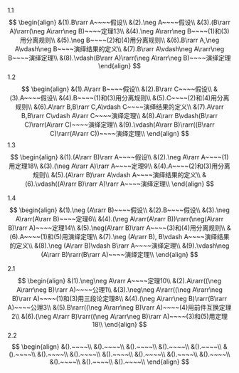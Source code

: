 1.1
$$
\begin{align}
&(1).B\rarr A~~~~假设\\
&(2).\neg A~~~~假设\\
&(3).(B\rarr A)\rarr(\neg A\rarr\neg B)~~~~定理13\\
&(4).\neg A\rarr\neg B~~~~(1)和(3)用分离规则\\
&(5).\neg B~~~~(2)和(4)用分离规则\\
&(6).B\rarr A,\neg A\vdash\neg B~~~~演绎结果的定义\\
&(7).B\rarr A\vdash\neg A\rarr\neg B~~~~演绎定理\\
&(8).\vdash(B\rarr A)\rarr(\neg A\rarr\neg B)~~~~演绎定理
\end{align}
$$
1.2
$$
\begin{align}
&(1).A\rarr B~~~~假设\\
&(2).B\rarr C~~~~假设\\
&(3).A~~~~假设\\
&(4).B~~~~(1)和(3)用分离规则\\
&(5).C~~~~(2)和(4)用分离规则\\
&(6).A\rarr B,B\rarr C,A\vdash C~~~~演绎结果的定义\\
&(7).A\rarr B,B\rarr C\vdash A\rarr C~~~~演绎定理\\
&(8).A\rarr B\vdash(B\rarr C)\rarr(A\rarr C)~~~~演绎定理\\
&(9).\vdash(A\rarr B)\rarr((B\rarr C)\rarr(A\rarr C))~~~~演绎定理\\
\end{align}
$$
1.3
$$
\begin{align}
&(1).(A\rarr B)\rarr A~~~~假设\\
&(2).\neg A\rarr A~~~~(1)用定理18\\
&(3).(\neg A\rarr A)\rarr A~~~~定理9\\
&(4).A~~~~(2)和(3)用分离规则\\
&(5).(A\rarr B)\rarr A\vdash A~~~~演绎结果的定义\\
&(6).\vdash((A\rarr B)\rarr A)\rarr A~~~~演绎定理\\
\end{align}
$$


1.4
$$
\begin{align}
&(1).\neg (A\rarr B)~~~~假设\\
&(2).B~~~~假设\\
&(3).\neg A\rarr(A\rarr B)~~~~定理6\\
&(4).(\neg A\rarr(A\rarr B))\rarr(\neg(A\rarr B)\rarr A)~~~~定理14\\
&(5).\neg(A\rarr B)\rarr A~~~~(3)和(4)用分离规则\\
&(6).A~~~~(1)和(5)用演绎定理\\
&(7).\neg (A\rarr B), B\vdash A~~~~演绎结果的定义\\
&(8).\neg (A\rarr B)\vdash B\rarr A~~~~演绎定理\\
&(9).\vdash\neg (A\rarr B)\rarr(B\rarr A)~~~~演绎定理\\
\end{align}
$$




2.1
$$
\begin{align}
&(1).\neg\neg A\rarr A~~~~定理10\\
&(2).A\rarr((\neg A\rarr\neg B)\rarr A)~~~~公理1\\
&(3).\neg\neg A\rarr((\neg A\rarr\neg B)\rarr A)~~~~(1)和(3)用三段论定理8\\
&(4).(\neg A\rarr\neg B)\rarr(B\rarr A)~~~~公理3\\
&(5).B\rarr((\neg A\rarr\neg B)\rarr A)~~~~(4)用前件互换定理2\\
&(6).(\neg A\rarr B)\rarr((\neg A\rarr\neg B)\rarr A)~~~~(3)和(5)用定理18\\
\end{align}
$$
2.2
$$
\begin{align}
&().~~~~\\
&().~~~~\\
&().~~~~\\
&().~~~~\\
&().~~~~\\
&().~~~~\\
&().~~~~\\
&().~~~~\\
&().~~~~\\
&().~~~~\\
&().~~~~\\
&().~~~~\\
&().~~~~\\
&().~~~~\\
&().~~~~\\
\end{align}
$$




